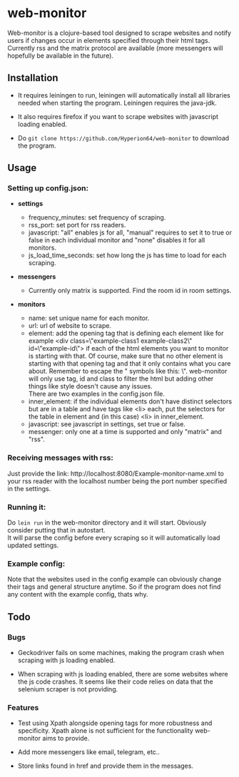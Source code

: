 # web-monitor

Web-monitor is a clojure-based tool designed to scrape websites and notify users if changes occur in elements specified through their html tags. Currently rss and the matrix protocol are available (more messengers will hopefully be available in the future).

## Installation

* It requires leiningen to run, leiningen will automatically install all libraries needed when starting the program. Leiningen requires the java-jdk.

* It also requires firefox if you want to scrape websites with javascript loading enabled.

* Do `git clone https://github.com/Hyperion64/web-monitor` to download the program.

## Usage

### Setting up config.json:
* **settings**  
  - frequency\_minutes: set frequency of scraping.  
  - rss\_port: set port for rss readers.  
  - javascript: "all" enables js for all, "manual" requires to set it to true or false in each individual monitor and "none" disables it for all monitors.  
  - js\_load\_time\_seconds: set how long the js has time to load for each scraping.  

* **messengers**  
  - Currently only matrix is supported. Find the room id in room settings.  

* **monitors**  
  - name: set unique name for each monitor.  
  - url: url of website to scrape.  
  - element: add the opening tag that is defining each element like for example &lt;div class=\\&quot;example-class1 example-class2\\&quot; id=\\&quot;example-id\\&quot;&gt; if each of the html elements you want to monitor is starting with that. Of course, make sure that no other element is starting with that opening tag and that it only contains what you care about. Remember to escape the " symbols like this: \\&quot;. web-monitor will only use tag, id and class to filter the html but adding other things like style doesn't cause any issues.  
  There are two examples in the config.json file.  
  - inner\_element: if the individual elements don't have distinct selectors but are in a table and have tags like &lt;li&gt; each, put the selectors for the table in element and (in this case) &lt;li&gt; in inner\_element.  
  - javascript: see javascript in settings, set true or false.  
  - messenger: only one at a time is supported and only "matrix" and "rss".    

### Receiving messages with rss:
Just provide the link: http://localhost:8080/Example-monitor-name.xml to your rss reader with the localhost number being the port number specified in the settings.

### Running it:
Do `lein run` in the web-monitor directory and it will start. Obviously consider putting that in autostart.   
It will parse the config before every scraping so it will automatically load updated settings.

### Example config:
Note that the websites used in the config example can obviously change their tags and general structure anytime. So if the program does not find any content with the example config, thats why.  

## Todo

### Bugs

* Geckodriver fails on some machines, making the program crash when scraping with js loading enabled.

* When scraping with js loading enabled, there are some websites where the js code crashes. It seems like their code relies on data that the selenium scraper is not providing.

### Features

* Test using Xpath alongside opening tags for more robustness and specificity. Xpath alone is not sufficient for the functionality web-monitor aims to provide.

* Add more messengers like email, telegram, etc..

* Store links found in href and provide them in the messages.
